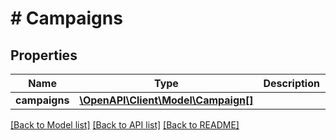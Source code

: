 # # Campaigns

## Properties

Name | Type | Description | Notes
------------ | ------------- | ------------- | -------------
**campaigns** | [**\OpenAPI\Client\Model\Campaign[]**](Campaign.md) |  | [optional]

[[Back to Model list]](../../README.md#models) [[Back to API list]](../../README.md#endpoints) [[Back to README]](../../README.md)
